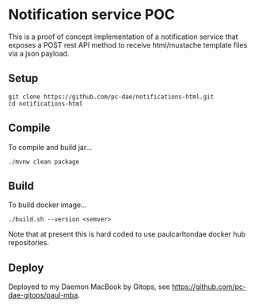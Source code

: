 # Notification service POC

This is a proof of concept implementation of a notification service that exposes a POST rest API method
to receive html/mustache template files via a json payload.

## Setup
```
git clone https://github.com/pc-dae/notifications-html.git
cd notifications-html
```

## Compile
To compile and build jar...
```
./mvnw clean package
```
## Build
To build docker image...
```
./build.sh --version <semver>
```
Note that at present this is hard coded to use paulcarltondae docker hub repositories.

## Deploy
Deployed to my Daemon MacBook by Gitops, see https://github.com/pc-dae-gitops/paul-mba.
